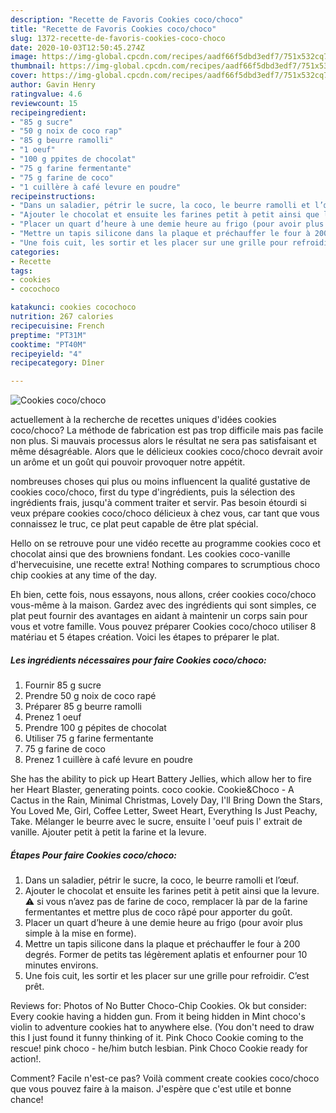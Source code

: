 ```yaml
---
description: "Recette de Favoris Cookies coco/choco"
title: "Recette de Favoris Cookies coco/choco"
slug: 1372-recette-de-favoris-cookies-coco-choco
date: 2020-10-03T12:50:45.274Z
image: https://img-global.cpcdn.com/recipes/aadf66f5dbd3edf7/751x532cq70/cookies-cocochoco-photo-principale-de-la-recette.jpg
thumbnail: https://img-global.cpcdn.com/recipes/aadf66f5dbd3edf7/751x532cq70/cookies-cocochoco-photo-principale-de-la-recette.jpg
cover: https://img-global.cpcdn.com/recipes/aadf66f5dbd3edf7/751x532cq70/cookies-cocochoco-photo-principale-de-la-recette.jpg
author: Gavin Henry
ratingvalue: 4.6
reviewcount: 15
recipeingredient:
- "85 g sucre"
- "50 g noix de coco rap"
- "85 g beurre ramolli"
- "1 oeuf"
- "100 g ppites de chocolat"
- "75 g farine fermentante"
- "75 g farine de coco"
- "1 cuillère à café levure en poudre"
recipeinstructions:
- "Dans un saladier, pétrir le sucre, la coco, le beurre ramolli et l’œuf."
- "Ajouter le chocolat et ensuite les farines petit à petit ainsi que la levure. ⚠️ si vous n’avez pas de farine de coco, remplacer là par de la farine fermentantes et mettre plus de coco râpé pour apporter du goût."
- "Placer un quart d’heure à une demie heure au frigo (pour avoir plus simple à la mise en forme)."
- "Mettre un tapis silicone dans la plaque et préchauffer le four à 200 degrés. Former de petits tas légèrement aplatis et enfourner pour 10 minutes environs."
- "Une fois cuit, les sortir et les placer sur une grille pour refroidir. C’est prêt."
categories:
- Recette
tags:
- cookies
- cocochoco

katakunci: cookies cocochoco 
nutrition: 267 calories
recipecuisine: French
preptime: "PT31M"
cooktime: "PT40M"
recipeyield: "4"
recipecategory: Dîner

---
```



![Cookies coco/choco](https://img-global.cpcdn.com/recipes/aadf66f5dbd3edf7/751x532cq70/cookies-cocochoco-photo-principale-de-la-recette.jpg)

actuellement à la recherche de recettes uniques d'idées cookies coco/choco? La méthode de fabrication est pas trop difficile mais pas facile non plus. Si mauvais processus alors le résultat ne sera pas satisfaisant et même désagréable. Alors que le délicieux cookies coco/choco devrait avoir un arôme et un goût qui pouvoir provoquer notre appétit.

nombreuses choses qui plus ou moins influencent la qualité gustative de cookies coco/choco, first du type d'ingrédients, puis la sélection des ingrédients frais, jusqu'à comment traiter et servir. Pas besoin étourdi si veux prépare cookies coco/choco délicieux à chez vous, car tant que vous connaissez le truc, ce plat peut capable de être plat spécial.

Hello on se retrouve pour une vidéo recette au programme cookies coco et chocolat ainsi que des browniens fondant. Les cookies coco-vanille d&#39;hervecuisine, une recette extra! Nothing compares to scrumptious choco chip cookies at any time of the day.


Eh bien, cette fois, nous essayons, nous allons, créer cookies coco/choco vous-même à la maison. Gardez avec des ingrédients qui sont simples, ce plat peut fournir des avantages en aidant à maintenir un corps sain pour vous et votre famille. Vous pouvez préparer Cookies coco/choco utiliser 8 matériau et 5 étapes création. Voici les étapes to préparer le plat.

<!--inarticleads1-->

##### Les ingrédients nécessaires pour faire Cookies coco/choco:

1. Fournir 85 g sucre
1. Prendre 50 g noix de coco rapé
1. Préparer 85 g beurre ramolli
1. Prenez 1 oeuf
1. Prendre 100 g pépites de chocolat
1. Utiliser 75 g farine fermentante
1.  75 g farine de coco
1. Prenez 1 cuillère à café levure en poudre


She has the ability to pick up Heart Battery Jellies, which allow her to fire her Heart Blaster, generating points. coco cookie. Cookie&amp;Choco - A Cactus in the Rain, Minimal Christmas, Lovely Day, I&#39;ll Bring Down the Stars, You Loved Me, Girl, Coffee Letter, Sweet Heart, Everything Is Just Peachy, Take. Mélanger le beurre avec le sucre, ensuite l &#39;oeuf puis l&#39; extrait de vanille. Ajouter petit à petit la farine et la levure. 

<!--inarticleads2-->

##### Étapes Pour faire Cookies coco/choco:

1. Dans un saladier, pétrir le sucre, la coco, le beurre ramolli et l’œuf.
1. Ajouter le chocolat et ensuite les farines petit à petit ainsi que la levure. ⚠️ si vous n’avez pas de farine de coco, remplacer là par de la farine fermentantes et mettre plus de coco râpé pour apporter du goût.
1. Placer un quart d’heure à une demie heure au frigo (pour avoir plus simple à la mise en forme).
1. Mettre un tapis silicone dans la plaque et préchauffer le four à 200 degrés. Former de petits tas légèrement aplatis et enfourner pour 10 minutes environs.
1. Une fois cuit, les sortir et les placer sur une grille pour refroidir. C’est prêt.


Reviews for: Photos of No Butter Choco-Chip Cookies. Ok but consider: Every cookie having a hidden gun. From it being hidden in Mint choco&#39;s violin to adventure cookies hat to anywhere else. (You don&#39;t need to draw this I just found it funny thinking of it. Pink Choco Cookie coming to the rescue! pink choco - he/him butch lesbian. Pink Choco Cookie ready for action!. 


Comment? Facile n'est-ce pas? Voilà comment create cookies coco/choco que vous pouvez faire à la maison. J'espère que c'est utile et bonne chance!
